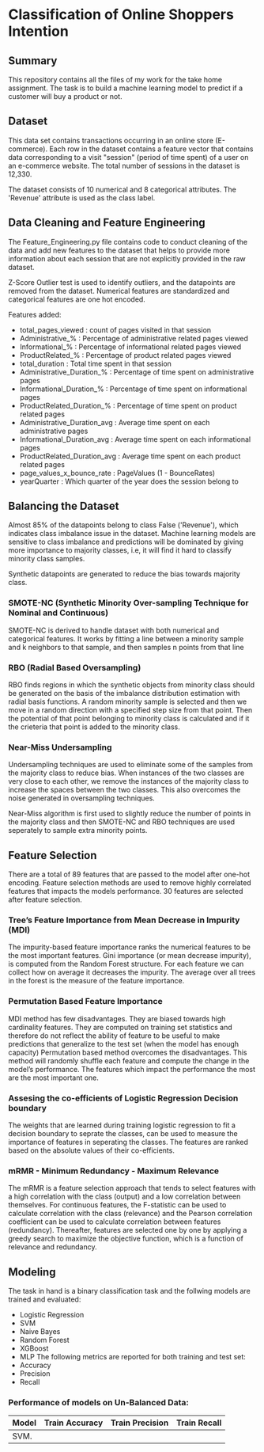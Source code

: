 # Classification of Online Shoppers Intention

## Summary
This repository contains all the files of my work for the take home assignment. 
The task is to build a machine learning model to predict if a customer will buy a product or not.

## Dataset
This data set contains transactions occurring in an online store (E-commerce).
Each row in the dataset contains a feature vector that contains data corresponding to a visit "session" (period of time spent) of a user on an e-commerce
website.
The total number of sessions in the dataset is 12,330.

The dataset consists of 10 numerical and 8 categorical attributes. The 'Revenue' attribute is used as the class label.

## Data Cleaning and Feature Engineering
The Feature_Engineering.py file contains code to conduct cleaning of the data and add new features to the dataset that helps to provide more information about
each session that are not explicitly provided in the raw dataset.

Z-Score Outlier test is used to identify outliers, and the datapoints are removed from the dataset.
Numerical features are standardized and categorical features are one hot encoded.

Features added:
  - total_pages_viewed : count of pages visited in that session
  - Administrative_% : Percentage of administrative related pages viewed
  - Informational_% : Percentage of informational related pages viewed
  - ProductRelated_% : Percentage of product related pages viewed
  - total_duration : Total time spent in that session
  - Administrative_Duration_% : Percentage of time spent on administrative pages
  - Informational_Duration_% : Percentage of time spent on informational pages
  - ProductRelated_Duration_% : Percentage of time spent on product related pages
  - Administrative_Duration_avg : Average time spent on each administrative pages
  - Informational_Duration_avg : Average time spent on each informational pages
  - ProductRelated_Duration_avg : Average time spent on each product related pages
  - page_values_x_bounce_rate : PageValues  (1 - BounceRates)
  - yearQuarter : Which quarter of the year does the session belong to
 
 ## Balancing the Dataset
 Almost 85% of the datapoints belong to class False ('Revenue'), which indicates class imbalance issue in the dataset. Machine learning models are sensitive
 to class imbalance and predictions will be dominated by giving more importance to majority classes, i.e, it will find it hard to classify minority class 
 samples.
 
 Synthetic datapoints are generated to reduce the bias towards majority class.
 
 ### SMOTE-NC (Synthetic Minority Over-sampling Technique for Nominal and Continuous)
 SMOTE-NC is derived to handle dataset with both numerical and categorical features. It works by fitting a line between a minority sample and k neighbors
 to that sample, and then samples n points from that line
 
 ### RBO (Radial Based Oversampling)
 
 RBO finds regions in which the synthetic objects from minority class should be generated on the basis of the imbalance distribution estimation with
 radial basis functions. A random minority sample is selected and then we move in a random direction with a specified step size from that point. Then
 the potential of that point belonging to minority class is calculated and if it the crieteria that point is added to the minority class.  
 
 ### Near-Miss Undersampling
 
 Undersampling techniques are used to eliminate some of the samples from the majority class to reduce bias. When instances of the two classes are
 very close to each other, we remove the instances of the majority class to increase the spaces between the two classes. This also overcomes the noise
 generated in oversampling techniques.
 
 Near-Miss algorithm is first used to slightly reduce the number of points in the majority class and then SMOTE-NC and RBO techniques are used seperately
 to sample extra minority points.
 
 ## Feature Selection
 
There are a total of 89 features that are passed to the model after one-hot encoding. Feature selection methods are used to remove highly correlated features that impacts the models performance. 30 features are selected after feature selection.

### Tree’s Feature Importance from Mean Decrease in Impurity (MDI)

The impurity-based feature importance ranks the numerical features to be the most important features.
Gini importance (or mean decrease impurity), is computed from the Random Forest structure. For each feature we can collect how on average it decreases the impurity. The average over all trees in the forest is the measure of the feature importance.

### Permutation Based Feature Importance

MDI method has few disadvantages. They are biased towards high cardinality features. They are computed on training set statistics and therefore do not reflect the ability of feature to be useful to make predictions that generalize to the test set (when the model has enough capacity)
Permutation based method overcomes the disadvantages. This method will randomly shuffle each feature and compute the change in the model’s performance. The features which impact the performance the most are the most important one.

### Assesing the co-efficients of Logistic Regression Decision boundary

The weights that are learned during training logistic regression to fit a decision boundary to seprate the classes, can be used to measure the importance
of features in seperating the classes. The features are ranked based on the absolute values of their co-efficients.

### mRMR - Minimum Redundancy - Maximum Relevance

The mRMR is a feature selection approach that tends to select features with a high correlation with the class (output) and a low correlation between themselves. For continuous features, the F-statistic can be used to calculate correlation with the class (relevance) and the Pearson correlation coefficient can be used to calculate correlation between features (redundancy). Thereafter, features are selected one by one by applying a greedy search to maximize the objective function, which is a function of relevance and redundancy.

## Modeling

The task in hand is a binary classification task and the follwing models are trained and evaluated:
  - Logistic Regression
  - SVM
  - Naive Bayes
  - Random Forest
  - XGBoost
  - MLP
The following metrics are reported for both training and test set:
  - Accuracy
  - Precision
  - Recall
 
 ### Performance of models on Un-Balanced Data:
 
 | Model | Train Accuracy | Train Precision | Train Recall |
 | :--   | :--            | :--             | :--          |
 | SVM.  |                |                 |              |
